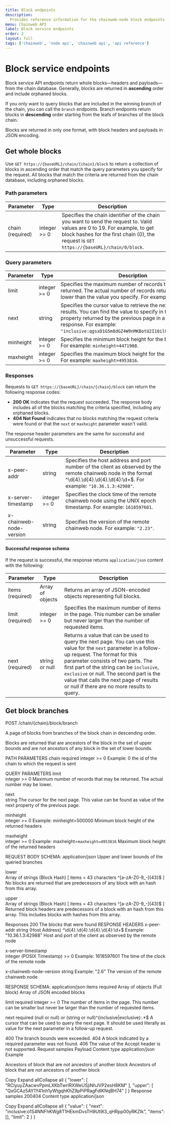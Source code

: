 ```yaml
---
title: Block endpoints
description:
  Provides reference information for the chainweb-node block endpoints.
menu: Chainweb API
label: Block service endpoints
order: 2
layout: full
tags: ['chainweb', 'node api', 'chainweb api', 'api reference']
---
```


# Block service endpoints

Block service API endpoints return whole blocks—headers and payloads—from the chain database.
Generally, blocks are returned in **ascending** order and include orphaned blocks.

If you only want to query blocks that are included in the winning branch of the chain, you can call the `branch` endpoints.
Branch endpoints return blocks in **descending** order starting from the leafs of branches of the block chain.

Blocks are returned in only one format, with block headers and payloads in JSON encoding.

## Get whole blocks

Use `GET https://{baseURL}/chain/{chain}/block` to return a collection of blocks in ascending order that match the query parameters you specify for the request. 
All blocks that match the criteria are returned from the chain database, including orphaned blocks.

### Path parameters

| Parameter | Type | Description
| --------- | ---- | -----------
| chain (required) | integer >= 0 | Specifies the chain identifier of the chain you want to send the request to. Valid values are 0 to 19. For example, to get block hashes for the first chain (0), the request is `GET https://{baseURL}/chain/0/block`.

### Query parameters

| Parameter | Type | Description
| --------- | ---- | -----------
| limit | integer >= 0 | Specifies the maximum number of records that should be returned. The actual number of records returned might be lower than the value you specify. For example: `limit=3`.
| next | string | Specifies the cursor value to retrieve the next page of results. You can find the value to specify in the `next` property returned by the previous page in a successful response. For example: `"inclusive:qgsxD1G5m8dGZ4W9nMKBotU2I10ilURkRIE3_UKHlLM"`.
| minheight	| integer >= 0 | Specifies the minimum block height for the blocks to return. For example: `minheight=4471908`.
| maxheight | integer >= 0 | Specifies the maximum block height for the blocks to return. For example: `maxheight=4953816`.

### Responses

Requests to `GET https://{baseURL}/chain/{chain}/block` can return the following response codes:

- **200 OK** indicates that the request succeeded. The response body includes all of the blocks matching the criteria specified, including any orphaned blocks.
- **404 Not Found** indicates that no blocks matching the request criteria were found or that the `next` or `maxheight` parameter wasn't valid.

The response header parameters are the same for successful and unsuccessful requests.

| Parameter | Type | Description
| --------- | ---- | -----------
| x-peer-addr	| string | Specifies the host address and port number of the client as observed by the remote chainweb node in the format ^\d{4}.\d{4}.\d{4}.\d{4}:\d+$. For example: `"10.36.1.3:42988"`.
| x-server-timestamp | integer >= 0 | Specifies the clock time of the remote chainweb node using the UNIX epoch timestamp. For example: `1618597601`.
| x-chainweb-node-version	| string | Specifies the version of the remote chainweb node. For example: `"2.23"`.

#### Successful response schema

If the request is successful, the response returns `application/json` content with the following:

| Parameter | Type | Description
| --------- | ---- | -----------
| items (required) | Array of objects | Returns an array of JSON-encoded objects representing full blocks. 
| limit (required) | integer >= 0 | Specifies the maximum number of items in the page. This number can be smaller but never larger than the number of requested items.
| next (required) | string or null | Returns a value that can be used to query the next page. You can use this value for the `next` parameter in a follow-up request. The format for this parameter consists of two parts. The first part of the string can be `inclusive`, `exclusive` or null. The second part is the value that calls the next page of results or null if there are no more results to query.

## Get block branches

POST
/chain/{chain}/block/branch





A page of blocks from branches of the block chain in descending order.

Blocks are returned that are ancestors of the block in the set of upper bounds and are not ancestors of any block in the set of lower bounds.

PATH PARAMETERS
chain
required
integer >= 0
Example: 0
the id of the chain to which the request is sent

QUERY PARAMETERS
limit	
integer >= 0
Maximum number of records that may be returned. The actual number may be lower.

next	
string
The cursor for the next page. This value can be found as value of the next property of the previous page.

minheight	
integer >= 0
Example: minheight=500000
Minimum block height of the returned headers

maxheight	
integer >= 0
Example: maxheight=`maxheight=4953816`
Maximum block height of the returned headers

REQUEST BODY SCHEMA: application/json
Upper and lower bounds of the queried branches

lower	
Array of strings (Block Hash) [ items = 43 characters ^[a-zA-Z0-9_-]{43}$ ]
No blocks are returned that are predecessors of any block with an hash from this array.

upper	
Array of strings (Block Hash) [ items = 43 characters ^[a-zA-Z0-9_-]{43}$ ]
Returned block headers are predecessors of a block with an hash from this array. This includes blocks with hashes from this array.

Responses
200 The blocks that were found
RESPONSE HEADERS
x-peer-addr	
string (Host Address) ^\d{4}.\d{4}.\d{4}.\d{4}:\d+$
Example: "10.36.1.3:42988"
Host and port of the client as observed by the remote node

x-server-timestamp	
integer (POSIX Timestamp) >= 0
Example: 1618597601
The time of the clock of the remote node

x-chainweb-node-version	
string
Example: "2.6"
The version of the remote chainweb node

RESPONSE SCHEMA: application/json
items
required
Array of objects (Full block)
Array of JSON encoded blocks

limit
required
integer >= 0
The number of items in the page. This number can be smaller but never be larger than the number of requested items.

next
required
(null or null) or (string or null)^(inclusive|exclusive):.*$
A cursor that can be used to query the next page. It should be used literally as value for the next parameter in a follow-up request.

400 The branch bounds were exceeded.
404 A block indicated by a required parameter was not found.
406 The value of the Accept header is not supported.
Request samples
Payload
Content type
application/json
Example

Ancestors of block that are not ancestors of another block
Ancestors of block that are not ancestors of another block

Copy
Expand allCollapse all
{
"lower": [
"RClyuyZAacwvPpmLXKbTwrIRXWeUSjiNhJVP2esH8KM"
],
"upper": [
"QxGCAz5AY1Y41nh1yWtgqhKhZ9pPiPRagFdIKNqBH74"
]
}
Response samples
200404
Content type
application/json

Copy
Expand allCollapse all
{
"value": {
"next": "inclusive:o1S4NNFhKWg8T1HEkmDvsTH9Ut9l3_qHRpp00yRKZIk",
"items": [],
"limit": 2
}
}
